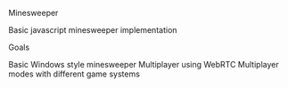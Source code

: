 Minesweeper

Basic javascript minesweeper implementation

Goals

Basic Windows style minesweeper
Multiplayer using WebRTC
Multiplayer modes with different game systems
